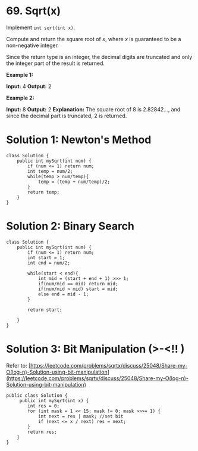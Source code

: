 # 69. Sqrt(x)
Implement  `int sqrt(int x)`.

Compute and return the square root of  _x_, where _x_ is guaranteed to be a non-negative integer.

Since the return type is an integer, the decimal digits are truncated and only the integer part of the result is returned.

**Example 1:**

**Input:** 4
**Output:** 2

**Example 2:**

**Input:** 8
**Output:** 2
**Explanation:** The square root of 8 is 2.82842..., and since 
             the decimal part is truncated, 2 is returned.

# Solution 1: Newton's Method
```
class Solution {
    public int mySqrt(int num) {
        if (num <= 1) return num;
        int temp = num/2;
        while(temp > num/temp){
            temp = (temp + num/temp)/2;
        }
        return temp;
    }
}
```

# Solution 2: Binary Search
```
class Solution {
    public int mySqrt(int num) {
        if (num <= 1) return num;
        int start = 1;
        int end = num/2;
        
        while(start < end){
            int mid = (start + end + 1) >>> 1;
            if(num/mid == mid) return mid;
            if(num/mid > mid) start = mid;
            else end = mid - 1;
        }
        
        return start;
        
    }
}
```

# Solution 3: Bit Manipulation (>-<!! )
Refer to: [https://leetcode.com/problems/sqrtx/discuss/25048/Share-my-O(log-n)-Solution-using-bit-manipulation](https://leetcode.com/problems/sqrtx/discuss/25048/Share-my-O(log-n)-Solution-using-bit-manipulation)
```
public class Solution {
     public int mySqrt(int x) {
        int res = 0;
        for (int mask = 1 << 15; mask != 0; mask >>>= 1) {
            int next = res | mask; //set bit
            if (next <= x / next) res = next;
        }
        return res;
    }
}
```